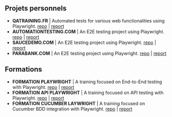 ## Projets personnels
-  <b>QATRAINING.FR</b>         | Automated tests for various web functionalities using Playwright. [repo](https://github.com/thomasprz/qatraining-project) | [report](https://thomasprz.github.io/qatraining-project/playwright-report/index.html)
-  <b>AUTOMATIONTESTING.COM</b> | An E2E testing project using Playwright.    [repo](https://github.com/thomasprz/automationexercice) | [report]()
-  <b>SAUCEDEMO.COM</b>         | An E2E testing project using Playwright.    [repo]() | [report]()
-  <b>PARABANK.COM</b>          | An E2E testing project using Playwright.    [repo]() | [report]()


## Formations
-  <b>FORMATION PLAYWRIGHT</b>          | A training focused on End-to-End testing with Playwright.  [repo](https://github.com/thomasprz/formation-playwright-udemy) | [report]()
-  <b>FORMATION API PLAYWRIGHT</b>         | A training focused on API testing with Playwright.    [repo](https://github.com/thomasprz/formation-playwrightAPI) | [report]()
-  <b>FORMATION CUCUMBER LAYWRIGHT</b>          | A training focused on Cucumber BDD integration with Playwright.     [repo](https://github.com/thomasprz/formation-playwrightCucumber) | [report]()
